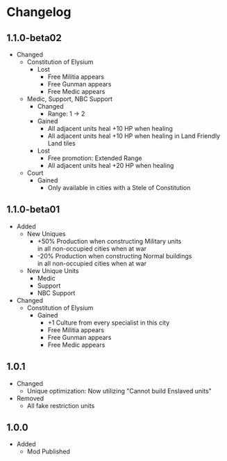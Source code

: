 # Changelog

## 1.1.0-beta02

- Changed
  - Constitution of Elysium
    - Lost
      - Free Militia appears
      - Free Gunman appears
      - Free Medic appears
  - Medic, Support, NBC Support
    - Changed
      - Range: 1 -> 2
    - Gained
      - All adjacent units heal +10 HP when healing
      - All adjacent units heal +10 HP when healing in Land Friendly Land tiles
    - Lost
      - Free promotion: Extended Range
      - All adjacent units heal +20 HP when healing
  - Court
    - Gained
      - Only available in cities with a Stele of Constitution

## 1.1.0-beta01

- Added
  - New Uniques
    - +50% Production when constructing Military units \
      in all non-occupied cities when at war
    - -20% Production when constructing Normal buildings \
      in all non-occupied cities when at war
  - New Unique Units
    - Medic
    - Support
    - NBC Support
- Changed
  - Constitution of Elysium
    - Gained
      - +1 Culture from every specialist in this city
      - Free Militia appears
      - Free Gunman appears
      - Free Medic appears

## 1.0.1

- Changed
  - Unique optimization: Now utilizing "Cannot build Enslaved units"
- Removed
  - All fake restriction units

## 1.0.0

- Added
  - Mod Published
